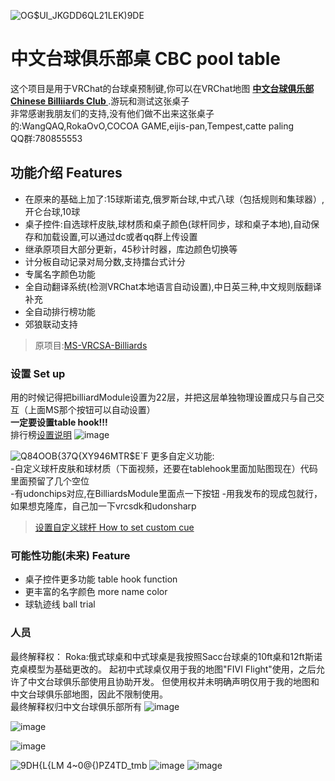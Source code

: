 ![OG$UI_JKGDD6QL21LEK)9DE](https://github.com/user-attachments/assets/04739895-457d-4806-8d93-6f3ed2b80bbf)
# 中文台球俱乐部桌 CBC pool table

这个项目是用于VRChat的台球桌预制键,你可以在VRChat地图 **[中文台球俱乐部 Chinese Billiiards Club
](https://vrchat.com/home/launch?worldId=wrld_0a35397b-2e7d-4f01-8552-034ab8e76e2e
)**.游玩和测试这张桌子  
非常感谢我朋友们的支持,没有他们做不出来这张桌子的:WangQAQ,RokaOvO,COCOA GAME,eijis-pan,Tempest,catte paling    
QQ群:780855553  

## 功能介绍 Features
- 在原来的基础上加了:15球斯诺克,俄罗斯台球,中式八球（包括规则和集球器）,开仑台球,10球   
- 桌子控件:自选球杆皮肤,球材质和桌子颜色(球杆同步，球和桌子本地),自动保存和加载设置,可以通过dc或者qq群上传设置
- 继承原项目大部分更新，45秒计时器，库边颜色切换等
- 计分板自动记录对局分数,支持擂台式计分
- 专属名字颜色功能
- 全自动翻译系统(检测VRChat本地语言自动设置),中日英三种,中文规则版翻译补充
- 全自动排行榜功能
- 郊狼联动支持
> 原项目:[MS-VRCSA-Billiards](https://github.com/Sacchan-VRC/MS-VRCSA-Billiards)
### 设置 Set up
用的时候记得把billiardModule设置为22层，并把这层单独物理设置成只与自己交互（上面MS那个按钮可以自动设置）  
<b>一定要设置table hook!!!</b>   
排行榜[设置说明](./Leaderboard.md) 
![image](https://github.com/user-attachments/assets/f453ae11-0735-4885-b700-87101d5971c7)

![Q84OOB{37Q{XY946MTR$E`F](https://github.com/user-attachments/assets/6bf18499-5926-4ca2-8a8c-8f8e33fd9faa)
更多自定义功能:  
-自定义球杆皮肤和球材质（下面视频，还要在tablehook里面加贴图现在）代码里面预留了几个空位  
-有udonchips对应,在BilliardsModule里面点一下按钮
-用我发布的现成包就行，如果想克隆库，自己加一下vrcsdk和udonsharp  
> [设置自定义球杆 How to set custom cue](https://youtu.be/YnoQ9jsUg0k?si=EfdxX1FDMUZXM2RX)  
 
### 可能性功能(未来) Feature
- 桌子控件更多功能 table hook function
- 更丰富的名字颜色 more name color
- 球轨迹线 ball trial

### 人员
最终解释权： 
Roka:俄式球桌和中式球桌是我按照Sacc台球桌的10ft桌和12ft斯诺克桌模型为基础更改的。
起初中式球桌仅用于我的地图"FIVI Flight"使用，之后允许了中文台球俱乐部使用且协助开发。
但使用权并未明确声明仅用于我的地图和中文台球俱乐部地图，因此不限制使用。  
最终解释权归中文台球俱乐部所有
![image](https://github.com/user-attachments/assets/362abbc4-c159-4617-a6a2-23b64765709a)


![image](https://github.com/user-attachments/assets/8da69556-b526-488a-8127-5fc319de84a9)

![image](https://github.com/user-attachments/assets/f1ff2b1e-e0a0-49d5-becb-be3bf18a4ea8)

![9DH{L{LM 4~0@{)PZ4TD_tmb](https://github.com/cheesestudio/VRChat-Pool-table-with-15-red-snooker-Pyramid-Chinese-8-ball-based-on-MS-VRCSA-Billiards/assets/52149451/7f894791-cf72-473e-bbe6-20bec9804917)
![image](https://github.com/user-attachments/assets/969415da-7bda-4689-9e19-54c2f88e8d73)
![image](https://github.com/user-attachments/assets/36cfebe4-d929-4ac5-a14d-f71371f40442)


